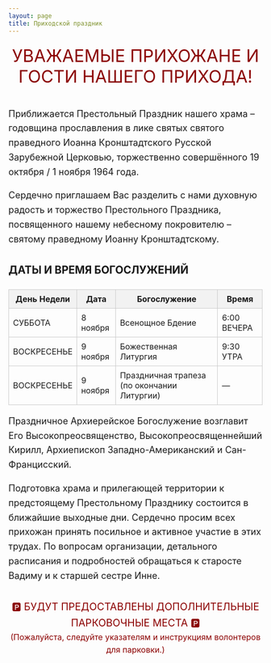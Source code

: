 ```yaml
---
layout: page
title: Приходской праздник
---
```


<div style="color: darkred; font-size: 34px; text-align: center; margin-top: 20px;">
  УВАЖАЕМЫЕ ПРИХОЖАНЕ И ГОСТИ НАШЕГО ПРИХОДА!
</div>

<div style="font-size: 18px; margin: 40px auto; max-width: 800px; line-height: 1.6;">
  <p>Приближается Престольный Праздник нашего храма – годовщина прославления в лике святых святого праведного Иоанна Кронштадтского Русской Зарубежной Церковью, торжественно совершённого 19 октября / 1 ноября 1964 года.</p>

  <p>Сердечно приглашаем Вас разделить с нами духовную радость и торжество Престольного Праздника, посвященного нашему небесному покровителю – святому праведному Иоанну Кронштадтскому.</p>

  <h3>ДАТЫ И ВРЕМЯ БОГОСЛУЖЕНИЙ</h3>
  <table style="width: 100%; border-collapse: collapse; margin-top: 20px;">
    <thead>
      <tr style="background-color: #f2f2f2;">
        <th style="border: 1px solid #ccc; padding: 8px;">День Недели</th>
        <th style="border: 1px solid #ccc; padding: 8px;">Дата</th>
        <th style="border: 1px solid #ccc; padding: 8px;">Богослужение</th>
        <th style="border: 1px solid #ccc; padding: 8px;">Время</th>
      </tr>
    </thead>
    <tbody>
      <tr>
        <td style="border: 1px solid #ccc; padding: 8px;">СУББОТА</td>
        <td style="border: 1px solid #ccc; padding: 8px;">8 ноября</td>
        <td style="border: 1px solid #ccc; padding: 8px;">Всенощное Бдение</td>
        <td style="border: 1px solid #ccc; padding: 8px;">6:00 ВЕЧЕРА</td>
      </tr>
      <tr>
        <td style="border: 1px solid #ccc; padding: 8px;">ВОСКРЕСЕНЬЕ</td>
        <td style="border: 1px solid #ccc; padding: 8px;">9 ноября</td>
        <td style="border: 1px solid #ccc; padding: 8px;">Божественная Литургия</td>
        <td style="border: 1px solid #ccc; padding: 8px;">9:30 УТРА</td>
      </tr>
      <tr>
        <td style="border: 1px solid #ccc; padding: 8px;">ВОСКРЕСЕНЬЕ</td>
        <td style="border: 1px solid #ccc; padding: 8px;">9 ноября</td>
        <td style="border: 1px solid #ccc; padding: 8px;">Праздничная трапеза (по окончании Литургии)</td>
        <td style="border: 1px solid #ccc; padding: 8px;">—</td>
      </tr>
    </tbody>
  </table>

  <p>Праздничное Архиерейское Богослужение возглавит Его Высокопреосвященство, Высокопреосвященнейший Кирилл, Архиепископ Западно-Американский и Сан-Францисский.</p>

  <p>Подготовка храма и прилегающей территории к предстоящему Престольному Празднику состоится в ближайшие выходные дни. Сердечно просим всех прихожан принять посильное и активное участие в этих трудах. По вопросам организации, детального расписания и подробностей обращаться к старосте Вадиму и к старшей сестре Инне.</p>

  <p style="font-size: 20px; color: darkred; text-align: center; margin-top: 30px;">
    🅿️ БУДУТ ПРЕДОСТАВЛЕНЫ ДОПОЛНИТЕЛЬНЫЕ ПАРКОВОЧНЫЕ МЕСТА 🅿️<br/>
    <span style="font-size: 16px;">(Пожалуйста, следуйте указателям и инструкциям волонтеров для парковки.)</span>
  </p>
</div>

